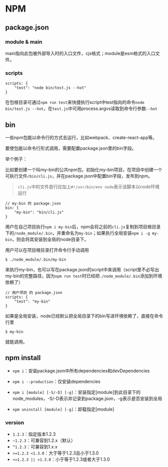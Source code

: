 # NPM

## package.json

### module & main

main指向此包被外部导入时的入口文件，cjs格式；module是esm格式的入口文件。

### scripts
	
```
scripts: {
	"test": "node bin/test.js --hot"
}
```

在包根目录可通过`npm run test`来快捷执行script中test指向的命令`node bin/test.js --hot`，在`test.js`中可用process.argvs读取到命令行参数`--hot`
	
## bin

一些npm包能以命令行的方式去运行，比如webpack、create-react-app等。

要使包能以命令行形式调用，需要配置package.json里的bin字段。

举个例子：

比如要创建一个叫my-bin的公共npm包，初始化my-bin项目，在项目中创建一个可执行文件`/bin/cli.js`，并在package.json中配置bin字段，发布到npm。

> `cli.js`中的文件首行应加上`#!/usr/bin/env node`表示该脚本以node环境运行

```
// my-bin 的 package.json
bin: {
	"my-bin": "bin/cli.js"
}
```

用户在自己项目执行`npm i my-bin`后，npm会将之前的`cli.js`复制到项目根目录下的`/node_module/.bin`，并重命名为`my-bin`；如果执行全局安装`npm i -g my-bin`，则会将其安装到全局的node目录下。

用户可以在项目根目录打开命令行手动调用

```
$ ./node_module/.bin/my-bin
```

来执行my-bin，也可以写在package.json的script中来调用（script里不必写出my-bin的完整路径，因为`npm run test`时已经把`./node_module/.bin`添加到环境依赖了）

```
// 用户项目 的 package.json
scripts: {
	"test": "my-bin"
}
```

如果是全局安装，node已经默认把全局目录下的bin写进环境依赖了，直接在命令行里

```
$ my-bin
```

就能调用。


## npm install

- `npm i`：安装package.json中所有dependencies和devDependencies

- `npm i --production`：仅安装dependencies

- `npm i [module] [-S/-D] [-g]`：安装指定[module]到此目录下的node_modules，-S/-D表示并记录到package.json，-g表示是否安装到全局

- `npm uninstall [module] [-g]`：卸载指定[module]



### version

- `1.2.3`：指定版本1.2.3
- `~1.2.3`：可兼容到1.2.x（默认）
- `^1.2.3`：可兼容到1.x.x
- `>=1.2.3 <1.3.0`：大于等于1.2.3且小于1.3.0
- `<=1.2.3 || >1.3.0`：小于等于1.2.3或者大于1.3.0
